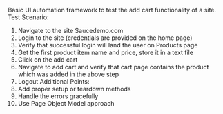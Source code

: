 Basic UI automation framework to test the add cart functionality of a site.
Test Scenario:
1. Navigate to the site Saucedemo.com
2. Login to the site (credentials are provided on the home page)
3. Verify that successful login will land the user on Products page
4. Get the first product item name and price, store it in a text file
5. Click on the add cart
6. Navigate to add cart and verify that cart page contains the product which was added in the
above step
7. Logout
Additional Points:
1. Add proper setup or teardown methods
2. Handle the errors gracefully
3. Use Page Object Model approach
   
